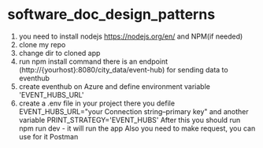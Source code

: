# software_doc_design_patterns

1) you need to install nodejs https://nodejs.org/en/ and NPM(if needed)
2) clone my repo
3) change dir to cloned app
4) run npm install command
there is an endpoint (http://{yourhost}:8080/city_data/event-hub) for sending data to eventhub
5) create eventhub on Azure and define environment variable 'EVENT_HUBS_URL'
6) create a .env file in your project there you defile EVENT_HUBS_URL="your Connection string–primary key" and another variable PRINT_STRATEGY='EVENT_HUBS'
After this you should run npm run dev - it will run the app
Also you need to make request, you can use for it Postman
